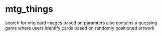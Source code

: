 # mtg_things

search for mtg card images based on paramters
also contains a guessing game where users identify cards based on randomly positioned artwork

